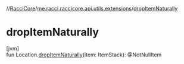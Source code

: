 //[RacciCore](../../index.md)/[me.racci.raccicore.api.utils.extensions](index.md)/[dropItemNaturally](drop-item-naturally.md)

# dropItemNaturally

[jvm]\
fun Location.[dropItemNaturally](drop-item-naturally.md)(item: ItemStack): @NotNullItem
